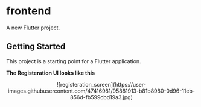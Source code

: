 # frontend

A new Flutter project.

## Getting Started

This project is a starting point for a Flutter application.

**The Registeration UI looks like this**
<p align="center">
  ![registeration_screen](https://user-images.githubusercontent.com/47416981/95881913-b81b8980-0d96-11eb-856d-fb599cbd19a3.jpg)
</p>


